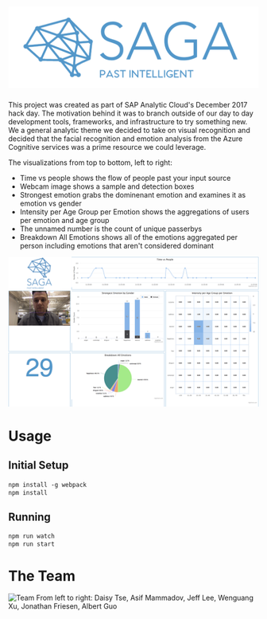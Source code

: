 # ![SAGA Logo](src/images/logo.png)
This project was created as part of SAP Analytic Cloud's December 2017 hack day. The motivation behind it was to branch outside of our day to day development tools, frameworks, and infrastructure to try something new. We a general analytic theme we decided to take on visual recognition and decided that the facial recognition and emotion analysis from the Azure Cognitive services was a prime resource we could leverage.

The visualizations from top to bottom, left to right:

- Time vs people shows the flow of people past your input source
- Webcam image shows a sample and detection boxes
- Strongest emotion grabs the dominenant emotion and examines it as emotion vs gender
- Intensity per Age Group per Emotion shows the aggregations of users per emotion and age group
- The unnamed number is the count of unique passerbys
- Breakdown All Emotions shows all of the emotions aggregated per person including emotions that aren't considered dominant

![Example Screenshot](media/screenshot.png)

# Usage
## Initial Setup
```
npm install -g webpack
npm install
```

## Running
```
npm run watch
npm run start
```

# The Team
![Team](media/team.jpg)
From left to right:
Daisy Tse, Asif Mammadov, Jeff Lee, Wenguang Xu, Jonathan Friesen, Albert Guo